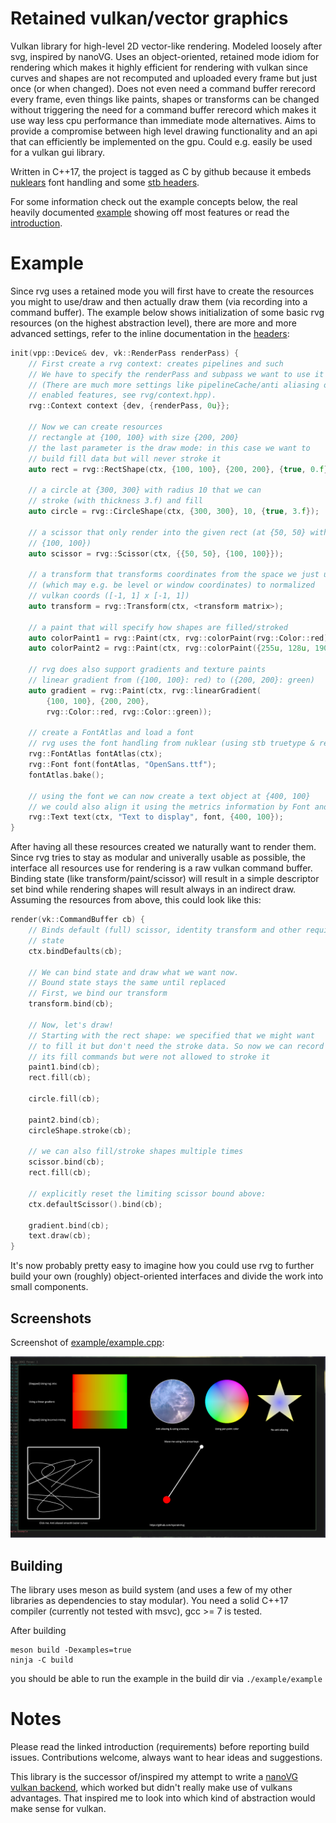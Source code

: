 # Retained vulkan/vector graphics

Vulkan library for high-level 2D vector-like rendering.
Modeled loosely after svg, inspired by nanoVG.
Uses an object-oriented, retained mode idiom for rendering which makes it
highly efficient for rendering with vulkan since curves and shapes are not
recomputed and uploaded every frame but just once (or when changed).
Does not even need a command buffer rerecord every frame,
even things like paints, shapes or transforms can be
changed without triggering the need for a command buffer rerecord which makes
it use way less cpu performance than immediate mode alternatives.
Aims to provide a compromise between high level drawing functionality
and an api that can efficiently be implemented on the gpu.
Could e.g. easily be used for a vulkan gui library.

Written in C++17, the project is tagged as C by github because it embeds
[nuklears](https://github.com/vurtun/nuklear) font handling and
some [stb headers](https://github.com/nothings/stb).

For some information check out the example concepts below, the real
heavily documented [example](example/example.cpp) showing off most features
or read the [introduction](docs/intro.md).

# Example

Since rvg uses a retained mode you will first have to create the resources
you might to use/draw and then actually draw them (via recording into
a command buffer).
The example below shows initialization of some basic rvg resources (on
the highest abstraction level), there are more and more advanced settings,
refer to the inline documentation in the [headers](include/rvg):

```cpp
init(vpp::Device& dev, vk::RenderPass renderPass) {
	// First create a rvg context: creates pipelines and such
	// We have to specify the renderPass and subpass we want to use it
	// (There are much more settings like pipelineCache/anti aliasing or
	// enabled features, see rvg/context.hpp).
	rvg::Context context {dev, {renderPass, 0u}};

	// Now we can create resources
	// rectangle at {100, 100} with size {200, 200}
	// the last parameter is the draw mode: in this case we want to
	// build fill data but will never stroke it
	auto rect = rvg::RectShape(ctx, {100, 100}, {200, 200}, {true, 0.f});

	// a circle at {300, 300} with radius 10 that we can
	// stroke (with thickness 3.f) and fill
	auto circle = rvg::CircleShape(ctx, {300, 300}, 10, {true, 3.f});

	// a scissor that only render into the given rect (at {50, 50} with size
	// {100, 100})
	auto scissor = rvg::Scissor(ctx, {{50, 50}, {100, 100}});

	// a transform that transforms coordinates from the space we just used
	// (which may e.g. be level or window coordinates) to normalized
	// vulkan coords ([-1, 1] x [-1, 1])
	auto transform = rvg::Transform(ctx, <transform matrix>);

	// a paint that will specify how shapes are filled/stroked
	auto colorPaint1 = rvg::Paint(ctx, rvg::colorPaint(rvg::Color::red));
	auto colorPaint2 = rvg::Paint(ctx, rvg::colorPaint({255u, 128u, 190u}));

	// rvg does also support gradients and texture paints
	// linear gradient from ({100, 100}: red) to ({200, 200}: green)
	auto gradient = rvg::Paint(ctx, rvg::linearGradient(
		{100, 100}, {200, 200},
		rvg::Color::red, rvg::Color::green));

	// create a FontAtlas and load a font
	// rvg uses the font handling from nuklear (using stb truetype & rectpack)
	rvg::FontAtlas fontAtlas(ctx);
	rvg::Font font(fontAtlas, "OpenSans.ttf");
	fontAtlas.bake();

	// using the font we can now create a text object at {400, 100}
	// we could also align it using the metrics information by Font and Text
	rvg::Text text(ctx, "Text to display", font, {400, 100});
}
```

After having all these resources created we naturally want to render them.
Since rvg tries to stay as modular and univerally usable as possible,
the interface all resources use for rendering is a raw vulkan command buffer.
Binding state (like transform/paint/scissor) will result in a simple
descriptor set bind while rendering shapes will result always in an indirect
draw.
Assuming the resources from above, this could look like this:

```cpp
render(vk::CommandBuffer cb) {
	// Binds default (full) scissor, identity transform and other required
	// state
	ctx.bindDefaults(cb);

	// We can bind state and draw what we want now.
	// Bound state stays the same until replaced
	// First, we bind our transform
	transform.bind(cb);

	// Now, let's draw!
	// Starting with the rect shape: we specified that we might want
	// to fill it but don't need the stroke data. So now we can record
	// its fill commands but were not allowed to stroke it
	paint1.bind(cb);
	rect.fill(cb);

	circle.fill(cb);

	paint2.bind(cb);
	circleShape.stroke(cb);

	// we can also fill/stroke shapes multiple times
	scissor.bind(cb);
	rect.fill(cb);

	// explicitly reset the limiting scissor bound above:
	ctx.defaultScissor().bind(cb);

	gradient.bind(cb);
	text.draw(cb);
}
```

It's now probably pretty easy to imagine how you could use rvg to further
build your own (roughly) object-oriented interfaces and divide the work
into small components.

## Screenshots

Screenshot of [example/example.cpp](example/example.cpp):

![<Currently not loading example picture :(>](example/example.png)

## Building

The library uses meson as build system (and uses a few of my other
libraries as dependencies to stay modular).
You need a solid C++17 compiler (currently not tested with msvc),
gcc >= 7 is tested.

After building

```
meson build -Dexamples=true
ninja -C build
```

you should be able to run the example in the build dir via `./example/example`

# Notes

Please read the linked introduction (requirements) before reporting build issues.
Contributions welcome, always want to hear ideas and suggestions.

This library is the successor of/inspired my attempt to write a
[nanoVG vulkan backend](https://github.com/nyorain/vvg), which worked
but didn't really make use of vulkans advantages. That inspired
me to look into which kind of abstraction would make sense for vulkan.
